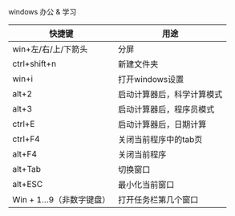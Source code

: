 windows 办公 & 学习  
 
| 快捷键 | 用途 |
| ------------- | ------------- |
| win+左/右/上/下箭头  | 分屏 |
| ctrl+shift+n  | 新建文件夹 |
| win+i | 打开windows设置 |
| alt+2 | 启动计算器后，科学计算模式 |
| alt+3 | 启动计算器后，程序员模式 |
| ctrl+E | 启动计算器后，日期计算 |
| ctrl+F4 | 关闭当前程序中的tab页 |
| alt+F4 | 关闭当前程序 |
| alt+Tab | 切换窗口 |
| alt+ESC | 最小化当前窗口 |
| Win + 1…9（非数字键盘） | 打开任务栏第几个窗口 |
